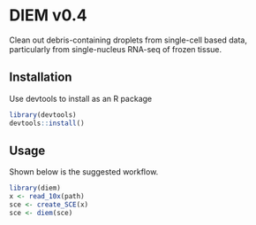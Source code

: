 
# DIEM v0.4

Clean out debris-containing droplets from single-cell based data, particularly from 
single-nucleus RNA-seq of frozen tissue.

## Installation

Use devtools to install as an R package

```R
library(devtools)
devtools::install()
```

## Usage

Shown below is the suggested workflow.

```R
library(diem)
x <- read_10x(path)
sce <- create_SCE(x)
sce <- diem(sce)
```
